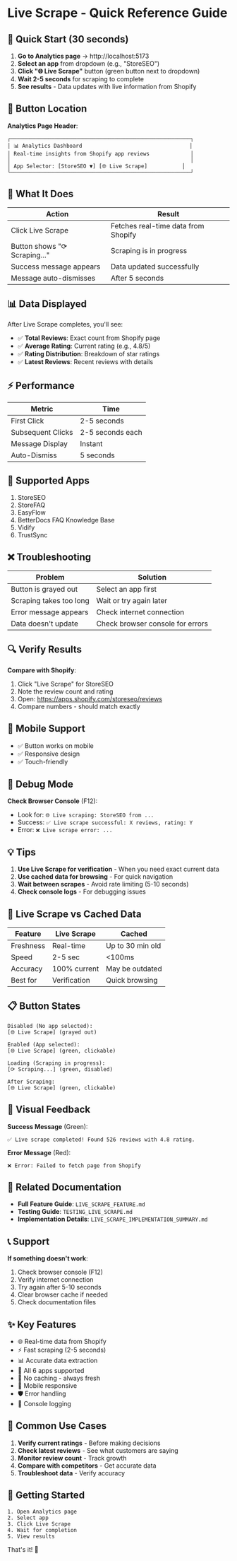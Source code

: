 # Live Scrape - Quick Reference Guide

## 🚀 Quick Start (30 seconds)

1. **Go to Analytics page** → http://localhost:5173
2. **Select an app** from dropdown (e.g., "StoreSEO")
3. **Click "🌐 Live Scrape"** button (green button next to dropdown)
4. **Wait 2-5 seconds** for scraping to complete
5. **See results** - Data updates with live information from Shopify

## 📍 Button Location

**Analytics Page Header**:
```
┌─────────────────────────────────────────────────────────┐
│ 📊 Analytics Dashboard                                  │
│ Real-time insights from Shopify app reviews             │
│                                                         │
│ App Selector: [StoreSEO ▼] [🌐 Live Scrape]           │
└─────────────────────────────────────────────────────────┘
```

## 🎯 What It Does

| Action | Result |
|--------|--------|
| Click Live Scrape | Fetches real-time data from Shopify |
| Button shows "⟳ Scraping..." | Scraping is in progress |
| Success message appears | Data updated successfully |
| Message auto-dismisses | After 5 seconds |

## 📊 Data Displayed

After Live Scrape completes, you'll see:
- ✅ **Total Reviews**: Exact count from Shopify page
- ✅ **Average Rating**: Current rating (e.g., 4.8/5)
- ✅ **Rating Distribution**: Breakdown of star ratings
- ✅ **Latest Reviews**: Recent reviews with details

## ⚡ Performance

| Metric | Time |
|--------|------|
| First Click | 2-5 seconds |
| Subsequent Clicks | 2-5 seconds each |
| Message Display | Instant |
| Auto-Dismiss | 5 seconds |

## 🔧 Supported Apps

1. StoreSEO
2. StoreFAQ
3. EasyFlow
4. BetterDocs FAQ Knowledge Base
5. Vidify
6. TrustSync

## ❌ Troubleshooting

| Problem | Solution |
|---------|----------|
| Button is grayed out | Select an app first |
| Scraping takes too long | Wait or try again later |
| Error message appears | Check internet connection |
| Data doesn't update | Check browser console for errors |

## 🔍 Verify Results

**Compare with Shopify**:
1. Click "Live Scrape" for StoreSEO
2. Note the review count and rating
3. Open: https://apps.shopify.com/storeseo/reviews
4. Compare numbers - should match exactly

## 📱 Mobile Support

- ✅ Button works on mobile
- ✅ Responsive design
- ✅ Touch-friendly

## 🐛 Debug Mode

**Check Browser Console** (F12):
- Look for: `🌐 Live scraping: StoreSEO from ...`
- Success: `✅ Live scrape successful: X reviews, rating: Y`
- Error: `❌ Live scrape error: ...`

## 💡 Tips

1. **Use Live Scrape for verification** - When you need exact current data
2. **Use cached data for browsing** - For quick navigation
3. **Wait between scrapes** - Avoid rate limiting (5-10 seconds)
4. **Check console logs** - For debugging issues

## 🔄 Live Scrape vs Cached Data

| Feature | Live Scrape | Cached |
|---------|------------|--------|
| Freshness | Real-time | Up to 30 min old |
| Speed | 2-5 sec | <100ms |
| Accuracy | 100% current | May be outdated |
| Best for | Verification | Quick browsing |

## 📋 Button States

```
Disabled (No app selected):
[🌐 Live Scrape] (grayed out)

Enabled (App selected):
[🌐 Live Scrape] (green, clickable)

Loading (Scraping in progress):
[⟳ Scraping...] (green, disabled)

After Scraping:
[🌐 Live Scrape] (green, clickable)
```

## 🎨 Visual Feedback

**Success Message** (Green):
```
✅ Live scrape completed! Found 526 reviews with 4.8 rating.
```

**Error Message** (Red):
```
❌ Error: Failed to fetch page from Shopify
```

## 🔗 Related Documentation

- **Full Feature Guide**: `LIVE_SCRAPE_FEATURE.md`
- **Testing Guide**: `TESTING_LIVE_SCRAPE.md`
- **Implementation Details**: `LIVE_SCRAPE_IMPLEMENTATION_SUMMARY.md`

## 📞 Support

**If something doesn't work**:
1. Check browser console (F12)
2. Verify internet connection
3. Try again after 5-10 seconds
4. Clear browser cache if needed
5. Check documentation files

## ✨ Key Features

- 🌐 Real-time data from Shopify
- ⚡ Fast scraping (2-5 seconds)
- 📊 Accurate data extraction
- 🎯 All 6 apps supported
- 🔄 No caching - always fresh
- 📱 Mobile responsive
- 🛡️ Error handling
- 📝 Console logging

## 🎯 Common Use Cases

1. **Verify current ratings** - Before making decisions
2. **Check latest reviews** - See what customers are saying
3. **Monitor review count** - Track growth
4. **Compare with competitors** - Get accurate data
5. **Troubleshoot data** - Verify accuracy

## 🚀 Getting Started

```
1. Open Analytics page
2. Select app
3. Click Live Scrape
4. Wait for completion
5. View results
```

That's it! 🎉

